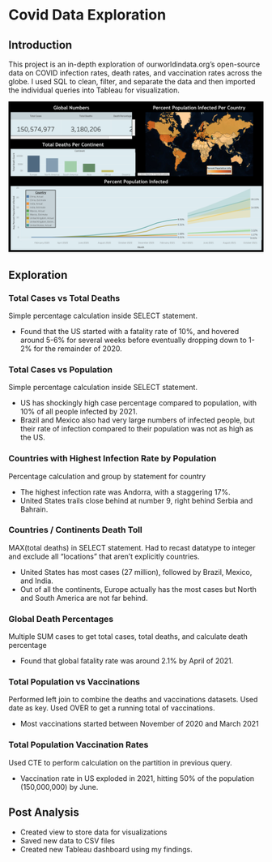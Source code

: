 # Covid Data Exploration 

## Introduction

This project is an in-depth exploration of ourworldindata.org’s open-source data on COVID infection rates, death rates, and vaccination rates across the globe. 
I used SQL to clean, filter, and separate the data and then imported the individual queries into Tableau for visualization.

![Dashboard.png](https://github.com/AdamKTeske/Covid_Portfolio_Project/blob/main/Covid%20Dashboard.png)

## Exploration

### Total Cases vs Total Deaths
Simple percentage calculation inside SELECT statement.
- Found that the US started with a fatality rate of 10%, and hovered around 5-6% for several weeks before eventually dropping down to 1-2% for the remainder of 2020. 

### Total Cases vs Population
Simple percentage calculation inside SELECT statement.
- US has shockingly high case percentage compared to population, with 10% of all people infected by 2021.
- Brazil and Mexico also had very large numbers of infected people, but their rate of infection compared to their population was not as high as the US.

### Countries with Highest Infection Rate by Population
Percentage calculation and group by statement for country
- The highest infection rate was Andorra, with a staggering 17%. 
- United States trails close behind at number 9, right behind Serbia and Bahrain.

### Countries / Continents Death Toll
MAX(total deaths) in SELECT statement. Had to recast datatype to integer and exclude all “locations” that aren’t explicitly countries.
- United States has most cases (27 million), followed by Brazil, Mexico, and India. 
- Out of all the continents, Europe actually has the most cases but North and South America are not far behind.

### Global Death Percentages
Multiple SUM cases to get total cases, total deaths, and calculate death percentage
- Found that global fatality rate was around 2.1% by April of 2021.


### Total Population vs Vaccinations
Performed left join to combine the deaths and vaccinations datasets. Used date as key. Used OVER to get a running total of vaccinations.
- Most vaccinations started between November of 2020 and March 2021


### Total Population Vaccination Rates
Used CTE to perform calculation on the partition in previous query.
- Vaccination rate in US exploded in 2021, hitting 50% of the population (150,000,000) by June. 



## Post Analysis
- Created view to store data for visualizations
- Saved new data to CSV files
- Created new Tableau dashboard using my findings.

